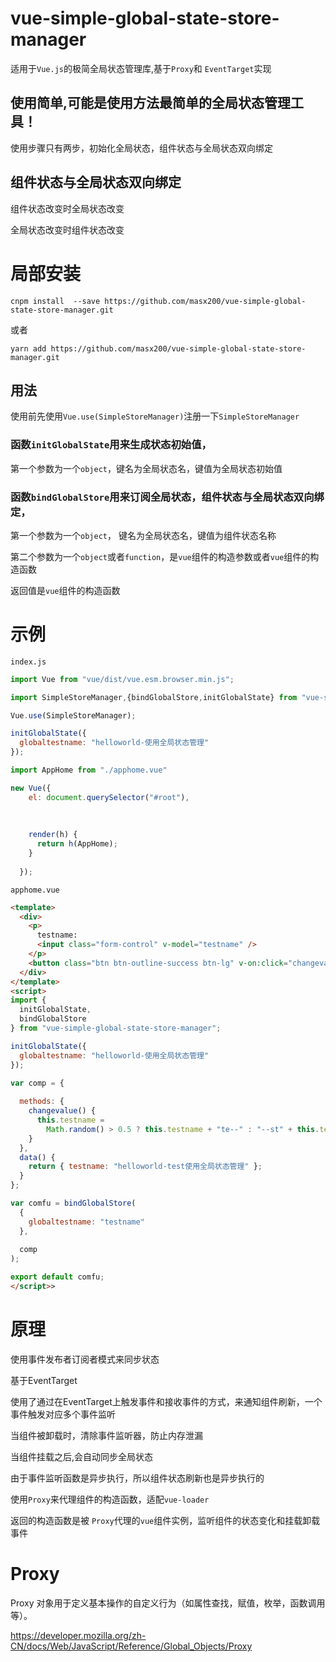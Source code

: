 # vue-simple-global-state-store-manager

适用于`Vue.js`的极简全局状态管理库,基于`Proxy`和 `EventTarget`实现

## 使用简单,可能是使用方法最简单的全局状态管理工具！

使用步骤只有两步，初始化全局状态，组件状态与全局状态双向绑定


## 组件状态与全局状态双向绑定

组件状态改变时全局状态改变

全局状态改变时组件状态改变

# 局部安装
```
cnpm install  --save https://github.com/masx200/vue-simple-global-state-store-manager.git
```
或者
```
yarn add https://github.com/masx200/vue-simple-global-state-store-manager.git
```
## 用法

使用前先使用`Vue.use(SimpleStoreManager)`注册一下`SimpleStoreManager`

### 函数`initGlobalState`用来生成状态初始值，

第一个参数为一个`object`，键名为全局状态名，键值为全局状态初始值

### 函数`bindGlobalStore`用来订阅全局状态，组件状态与全局状态双向绑定，

第一个参数为一个`object`， 键名为全局状态名，键值为组件状态名称

第二个参数为一个`object`或者`function`，是`vue`组件的构造参数或者`vue`组件的构造函数

返回值是`vue`组件的构造函数

# 示例

`index.js`

```js
import Vue from "vue/dist/vue.esm.browser.min.js";

import SimpleStoreManager,{bindGlobalStore,initGlobalState} from "vue-simple-global-state-store-manager"; 

Vue.use(SimpleStoreManager);

initGlobalState({
  globaltestname: "helloworld-使用全局状态管理"
});

import AppHome from "./apphome.vue"

new Vue({
    el: document.querySelector("#root"),
    
    
    
    render(h) {
      return h(AppHome);
    }
    
  });

```


`apphome.vue`

```html
<template>
  <div>
    <p>
      testname:
      <input class="form-control" v-model="testname" />
    </p>
    <button class="btn btn-outline-success btn-lg" v-on:click="changevalue()">修改testname</button>
  </div>
</template>
<script>
import {
  initGlobalState,
  bindGlobalStore
} from "vue-simple-global-state-store-manager";

initGlobalState({
  globaltestname: "helloworld-使用全局状态管理"
});

var comp = {
  
  methods: {
    changevalue() {
      this.testname =
        Math.random() > 0.5 ? this.testname + "te--" : "--st" + this.testname;
    }
  },
  data() {
    return { testname: "helloworld-test使用全局状态管理" };
  }
};

var comfu = bindGlobalStore(
  {
    globaltestname: "testname"
  },
  
  comp
);

export default comfu;
</script>>
```


# 原理

使用事件发布者订阅者模式来同步状态

基于EventTarget

使用了通过在EventTarget上触发事件和接收事件的方式，来通知组件刷新，一个事件触发对应多个事件监听

当组件被卸载时，清除事件监听器，防止内存泄漏

当组件挂载之后,会自动同步全局状态

由于事件监听函数是异步执行，所以组件状态刷新也是异步执行的



使用`Proxy`来代理组件的构造函数，适配`vue-loader`

返回的构造函数是被 `Proxy`代理的`vue`组件实例，监听组件的状态变化和挂载卸载事件



# Proxy

Proxy 对象用于定义基本操作的自定义行为（如属性查找，赋值，枚举，函数调用等）。

https://developer.mozilla.org/zh-CN/docs/Web/JavaScript/Reference/Global_Objects/Proxy
